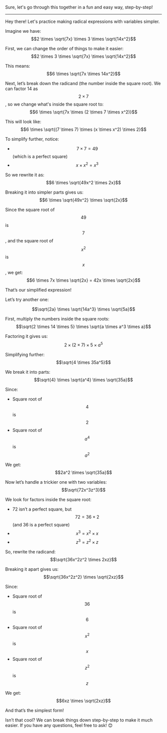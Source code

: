 Sure, let's go through this together in a fun and easy way, step-by-step!

---

Hey there! Let's practice making radical expressions with variables simpler. 

Imagine we have: 
$$2 \times \sqrt{7x} \times 3 \times \sqrt{14x^2}$$

First, we can change the order of things to make it easier:
$$2 \times 3 \times \sqrt{7x} \times \sqrt{14x^2}$$

This means:
$$6 \times \sqrt{7x \times 14x^2}$$

Next, let’s break down the radicand (the number inside the square root). We can factor 14 as $$2 \times 7$$, so we change what's inside the square root to:
$$6 \times \sqrt{7x \times (2 \times 7 \times x^2)}$$

This will look like:
$$6 \times \sqrt{(7 \times 7) \times (x \times x^2) \times 2}$$

To simplify further, notice:
- $$7 \times 7 = 49$$ (which is a perfect square)
- $$x \times x^2 = x^3$$

So we rewrite it as:
$$6 \times \sqrt{49x^2 \times 2x}$$

Breaking it into simpler parts gives us:
$$6 \times \sqrt{49x^2} \times \sqrt{2x}$$

Since the square root of $$49$$ is $$7$$, and the square root of $$x^2$$ is $$x$$, we get:
$$6 \times 7x \times \sqrt{2x} = 42x \times \sqrt{2x}$$

That’s our simplified expression!

Let’s try another one:

$$\sqrt{2a} \times \sqrt{14a^3} \times \sqrt{5a}$$

First, multiply the numbers inside the square roots:
$$\sqrt{2 \times 14 \times 5} \times \sqrt{a \times a^3 \times a}$$

Factoring it gives us:
$$2 \times (2 \times 7) \times 5 \times a^5$$

Simplifying further:
$$\sqrt{4 \times 35a^5}$$

We break it into parts:
$$\sqrt{4} \times \sqrt{a^4} \times \sqrt{35a}$$

Since:
- Square root of $$4$$ is $$2$$
- Square root of $$a^4$$ is $$a^2$$

We get:
$$2a^2 \times \sqrt{35a}$$

Now let’s handle a trickier one with two variables:
$$\sqrt{72x^3z^3}$$

We look for factors inside the square root:
- 72 isn’t a perfect square, but $$72 = 36 \times 2$$ (and 36 is a perfect square)
- $$x^3 = x^2 \times x$$
- $$z^3 = z^2 \times z$$

So, rewrite the radicand:
$$\sqrt{36x^2z^2 \times 2xz}$$

Breaking it apart gives us:
$$\sqrt{36x^2z^2} \times \sqrt{2xz}$$

Since:
- Square root of $$36$$ is $$6$$
- Square root of $$x^2$$ is $$x$$
- Square root of $$z^2$$ is $$z$$

We get:
$$6xz \times \sqrt{2xz}$$

And that’s the simplest form!

Isn’t that cool? We can break things down step-by-step to make it much easier. If you have any questions, feel free to ask! 😊